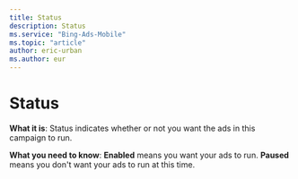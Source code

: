 ```yaml
---
title: Status
description: Status
ms.service: "Bing-Ads-Mobile"
ms.topic: "article"
author: eric-urban
ms.author: eur
---
```


# Status

**What it is**: Status indicates whether or not you want the ads in this campaign to run.

**What you need to know**: **Enabled** means you want your ads to run. **Paused** means you don't want your ads to run at this time.



